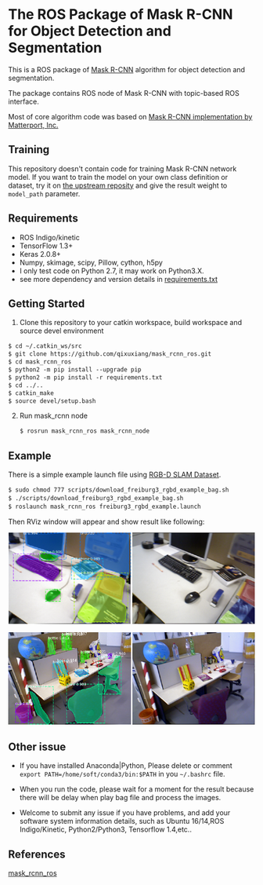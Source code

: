# The ROS Package of Mask R-CNN for Object Detection and Segmentation

This is a ROS package of [Mask R-CNN](https://arxiv.org/abs/1703.06870) algorithm for object detection and segmentation.

The package contains ROS node of Mask R-CNN with topic-based ROS interface.

Most of core algorithm code was based on [Mask R-CNN implementation by Matterport, Inc. ](https://github.com/matterport/Mask_RCNN)

## Training

This repository doesn't contain code for training Mask R-CNN network model.
If you want to train the model on your own class definition or dataset, try it on [the upstream reposity](https://github.com/matterport/Mask_RCNN) and give the result weight to `model_path` parameter.

## Requirements
* ROS Indigo/kinetic
* TensorFlow 1.3+
* Keras 2.0.8+
* Numpy, skimage, scipy, Pillow, cython, h5py
* I only test code on Python 2.7, it may work on Python3.X.
* see more dependency and version details in [requirements.txt](https://github.com/qixuxiang/mask_rcnn_ros/blob/master/requirements.txt)

## Getting Started

1. Clone this repository to your catkin workspace, build workspace and source devel environment 
```
$ cd ~/.catkin_ws/src
$ git clone https://github.com/qixuxiang/mask_rcnn_ros.git
$ cd mask_rcnn_ros
$ python2 -m pip install --upgrade pip
$ python2 -m pip install -r requirements.txt
$ cd ../..
$ catkin_make
$ source devel/setup.bash

```
2. Run mask_rcnn node
      ~~~bash
      $ rosrun mask_rcnn_ros mask_rcnn_node
      ~~~
## Example

There is a simple example launch file using [RGB-D SLAM Dataset](https://vision.in.tum.de/data/datasets/rgbd-dataset/download).

~~~bash
$ sudo chmod 777 scripts/download_freiburg3_rgbd_example_bag.sh
$ ./scripts/download_freiburg3_rgbd_example_bag.sh
$ roslaunch mask_rcnn_ros freiburg3_rgbd_example.launch
~~~

Then RViz window will appear and show result like following:

![example1](doc/mask_r-cnn_1.png)

![example2](doc/mask_r-cnn_2.png)

## Other issue

* If you have installed Anaconda|Python, Please delete or comment `export PATH=/home/soft/conda3/bin:$PATH` in you `~/.bashrc` file.

* When you run the code, please wait for a moment for the result because there will be delay when play bag file and process the images.

* Welcome to submit any issue if you have problems, and add your software system information details, such as Ubuntu 16/14,ROS Indigo/Kinetic, Python2/Python3, Tensorflow 1.4,etc..

## References

[ mask_rcnn_ros ](https://github.com/qixuxiang/mask_rcnn_ros)
